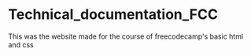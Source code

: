 # Technical_documentation_FCC
This was the website made for the course of freecodecamp's basic html and css
